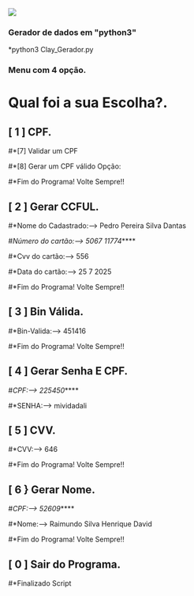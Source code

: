 <img src="dinossauro.jpg">


### Gerador de dados em "python3"

*python3 Clay_Gerador.py

### Menu com 4 opção.

# Qual foi a sua Escolha?.

## [ 1 ] CPF.  
#*[7] Validar um CPF

#*[8] Gerar um CPF válido
Opção:

#*Fim do Programa! Volte Sempre!!


## [ 2 ] Gerar CCFUL. 
#*Nome do Cadastrado:--> Pedro Pereira Silva Dantas

#*Número do cartão:--> 5067 11774*****

#*Cvv do cartão:--> 556

#*Data do cartão:--> 25 7 2025

#*Fim do Programa! Volte Sempre!!


## [ 3 ] Bin Válida.      

#*Bin-Valida:-->  451416

#*Fim do Programa! Volte Sempre!!

## [ 4 ] Gerar Senha E CPF. 

#*CPF:-->  225450*****

#*SENHA:-->  mividadali


## [ 5 ] CVV.             

#*CVV:-->  646

#*Fim do Programa! Volte Sempre!!

## [ 6 } Gerar Nome.     

#*CPF:--> 52609*****

#*Nome:--> Raimundo Silva Henrique David

#*Fim do Programa! Volte Sempre!!

## [ 0 ] Sair do Programa. 

#*Finalizado Script 
